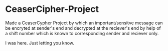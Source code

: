 # CeaserCipher-Project
Made a CeaserCypher Project by which  an important/sensitve message can be encryted at sender's end and decrypted at the reciever's end by help of a shift number which is known to corresponding sender and reciever only. 

I was here. Just letting you know. 

